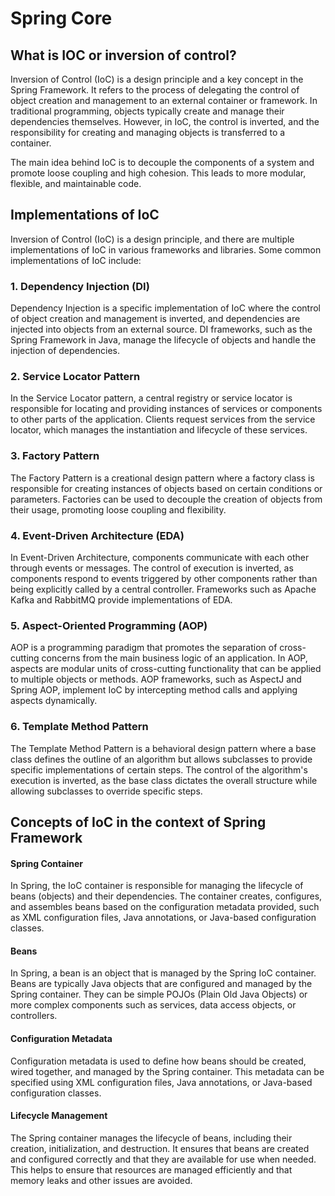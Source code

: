 # Spring Core

## What is IOC or inversion of control?

Inversion of Control (IoC) is a design principle and a key concept in the Spring Framework. It refers to the process of delegating the control of object creation and management to an external container or framework. In traditional programming, objects typically create and manage their dependencies themselves. However, in IoC, the control is inverted, and the responsibility for creating and managing objects is transferred to a container.

The main idea behind IoC is to decouple the components of a system and promote loose coupling and high cohesion. This leads to more modular, flexible, and maintainable code.

## Implementations of IoC

Inversion of Control (IoC) is a design principle, and there are multiple implementations of IoC in various frameworks and libraries. Some common implementations of IoC include:

### **1. Dependency Injection (DI)**

Dependency Injection is a specific implementation of IoC where the control of object creation and management is inverted, and dependencies are injected into objects from an external source. DI frameworks, such as the Spring Framework in Java, manage the lifecycle of objects and handle the injection of dependencies.

### **2. Service Locator Pattern**

In the Service Locator pattern, a central registry or service locator is responsible for locating and providing instances of services or components to other parts of the application. Clients request services from the service locator, which manages the instantiation and lifecycle of these services.

### **3. Factory Pattern**

The Factory Pattern is a creational design pattern where a factory class is responsible for creating instances of objects based on certain conditions or parameters. Factories can be used to decouple the creation of objects from their usage, promoting loose coupling and flexibility.

### **4. Event-Driven Architecture (EDA)**

In Event-Driven Architecture, components communicate with each other through events or messages. The control of execution is inverted, as components respond to events triggered by other components rather than being explicitly called by a central controller. Frameworks such as Apache Kafka and RabbitMQ provide implementations of EDA.

### **5. Aspect-Oriented Programming (AOP)**

AOP is a programming paradigm that promotes the separation of cross-cutting concerns from the main business logic of an application. In AOP, aspects are modular units of cross-cutting functionality that can be applied to multiple objects or methods. AOP frameworks, such as AspectJ and Spring AOP, implement IoC by intercepting method calls and applying aspects dynamically.

### **6. Template Method Pattern**

The Template Method Pattern is a behavioral design pattern where a base class defines the outline of an algorithm but allows subclasses to provide specific implementations of certain steps. The control of the algorithm's execution is inverted, as the base class dictates the overall structure while allowing subclasses to override specific steps.

## Concepts of IoC in the context of Spring Framework

#### **Spring Container**

In Spring, the IoC container is responsible for managing the lifecycle of beans (objects) and their dependencies. The container creates, configures, and assembles beans based on the configuration metadata provided, such as XML configuration files, Java annotations, or Java-based configuration classes.

#### **Beans**

In Spring, a bean is an object that is managed by the Spring IoC container. Beans are typically Java objects that are configured and managed by the Spring container. They can be simple POJOs (Plain Old Java Objects) or more complex components such as services, data access objects, or controllers.

#### **Configuration Metadata**

Configuration metadata is used to define how beans should be created, wired together, and managed by the Spring container. This metadata can be specified using XML configuration files, Java annotations, or Java-based configuration classes.

#### **Lifecycle Management**

The Spring container manages the lifecycle of beans, including their creation, initialization, and destruction. It ensures that beans are created and configured correctly and that they are available for use when needed. This helps to ensure that resources are managed efficiently and that memory leaks and other issues are avoided.
